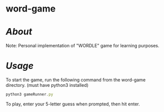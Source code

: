 # word-game

# _About_
Note: Personal implementation of "WORDLE" game for learning purposes.


# _Usage_
To start the game, run the following command from the word-game directory. (must have python3 installed)
```js
python3 gameRunner.py
```

To play, enter your 5-letter guess when prompted, then hit enter.
	
